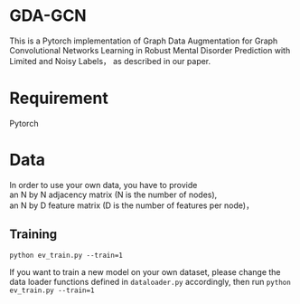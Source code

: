 # GDA-GCN
This is a Pytorch implementation of Graph Data Augmentation for Graph Convolutional Networks Learning in Robust Mental Disorder Prediction with Limited and Noisy Labels， as described in our paper.
# Requirement
Pytorch  

# Data
In order to use your own data, you have to provide  
an N by N adjacency matrix (N is the number of nodes),  
an N by D feature matrix (D is the number of features per node)，

## Training
```
python ev_train.py --train=1
```
If you want to train a new model on your own dataset, please change the data loader functions defined in `dataloader.py` accordingly, then run `python ev_train.py --train=1`  
